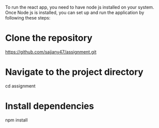 To run the react app, you need to have node js installed on your system. Once Node js is installed, you can set up and run the application by following these steps:

# Clone the repository

https://github.com/sajjany47/assignment.git

# Navigate to the project directory

cd assignment

# Install dependencies

npm install

